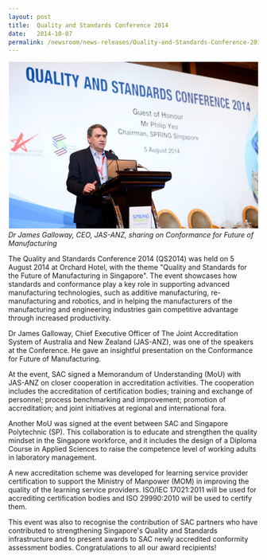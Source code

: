 ```yaml
---
layout: post
title:  Quality and Standards Conference 2014
date:   2014-10-07
permalink: /newsroom/news-releases/Quality-and-Standards-Conference-2014
---
```


![QS-2014-pic](/images/press-release/photos/QS-2014-pic.png)
*Dr James Galloway, CEO, JAS-ANZ, sharing on Conformance for Future of Manufacturing*

The Quality and Standards Conference 2014 (QS2014) was held on 5 August 2014 at Orchard Hotel, with the theme "Quality and Standards for the Future of Manufacturing in Singapore". The event showcases how standards and conformance play a key role in supporting advanced manufacturing technologies, such as additive manufacturing, re-manufacturing and robotics, and in helping the manufacturers of the manufacturing and engineering industries gain competitive advantage through increased productivity.
 
Dr James Galloway, Chief Executive Officer of The Joint Accreditation System of Australia and New Zealand (JAS-ANZ), was one of the speakers at the Conference. He gave an insightful presentation on the Conformance for Future of Manufacturing.
 
At the event, SAC signed a Memorandum of Understanding (MoU) with JAS-ANZ on closer cooperation in accreditation activities. The cooperation includes the accreditation of certification bodies; training and exchange of personnel; process benchmarking and improvement; promotion of accreditation; and joint initiatives at regional and international fora.
 
Another MoU was signed at the event between SAC and Singapore Polytechnic (SP). This collaboration is to educate and strengthen the quality mindset in the Singapore workforce, and it includes the design of a Diploma Course in Applied Sciences to raise the competence level of working adults in laboratory management.
 
A new accreditation scheme was developed for learning service provider certification to support the Ministry of Manpower (MOM) in improving the quality of the learning service providers. ISO/IEC 17021:2011 will be used for accrediting certification bodies and ISO 29990:2010 will be used to certify them.
 
This event was also to recognise the contribution of SAC partners who have contributed to strengthening Singapore's Quality and Standards infrastructure and to present awards to SAC newly accredited conformity assessment bodies. Congratulations to all our award recipients!
